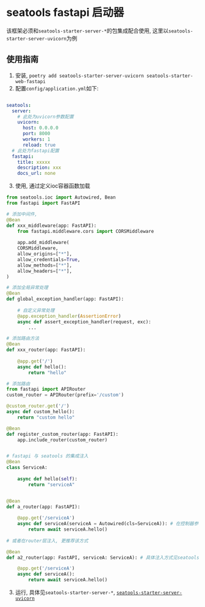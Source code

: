 # seatools fastapi 启动器

该框架必须和`seatools-starter-server-*`的包集成配合使用, 这里以`seatools-starter-server-uvicorn`为例

## 使用指南
1. 安装, `poetry add seatools-starter-server-uvicorn seatools-starter-web-fastapi`
2. 配置`config/application.yml`如下:
```yaml

seatools:
  server:
    # 此处为uvicorn参数配置
    uvicorn:
      host: 0.0.0.0
      port: 8000
      workers: 1
      reload: true
  # 此处为fastapi配置
  fastapi:
    title: xxxxx
    description: xxx
    docs_url: none
```
3. 使用, 通过定义ioc容器函数加载
```python
from seatools.ioc import Autowired, Bean
from fastapi import FastAPI

# 添加中间件, 
@Bean
def xxx_middleware(app: FastAPI):
    from fastapi.middleware.cors import CORSMiddleware
    
    app.add_middleware(
    CORSMiddleware,
    allow_origins=["*"],
    allow_credentials=True,
    allow_methods=["*"],
    allow_headers=["*"],
)

# 添加全局异常处理
@Bean
def global_exception_handler(app: FastAPI):
    
    # 自定义异常处理
    @app.exception_handler(AssertionError)
    async def assert_exception_handler(request, exc):
        ...

# 添加路由方法
@Bean
def xxx_router(app: FastAPI):
    
    @app.get('/')
    async def hello():
        return "hello"

# 添加路由
from fastapi import APIRouter
custom_router = APIRouter(prefix='/custom')

@custom_router.get('/')
async def custom_hello():
    return "custom hello"

@Bean
def register_custom_router(app: FastAPI):
    app.include_router(custom_router)


# fastapi 与 seatools 的集成注入
@Bean
class ServiceA:
    
    async def hello(self):
        return "serviceA"


@Bean
def a_router(app: FastAPI):
    
    @app.get('/serviceA')
    async def serviceA(serviceA = Autowired(cls=ServiceA)): # 在控制器参数中使用Autowired方式注入seatools.ioc, 注意此处不能主动声明类型, fastapi会对参数类型校验不支持的类型将失败
        return await serviceA.hello()
    
# 或者在router层注入, 更推荐该方式

@Bean
def a2_router(app: FastAPI, serviceA: ServiceA): # 具体注入方式见seatools

    @app.get('/serviceA')
    async def serviceA():
        return await serviceA.hello()
```
3. 运行, 具体见`seatools-starter-server-*`, [`seatools-starter-server-uvicorn`](https://gitee.com/seatools-py/seatools-starter-server-uvicorn)
